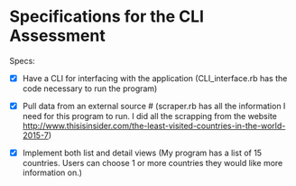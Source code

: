 # Specifications for the CLI Assessment

Specs:
- [x] Have a CLI for interfacing with the application (CLI_interface.rb has the code necessary to run the program)

- [x] Pull data from an external source # (scraper.rb has all the information I need for this program to run. I did all the scrapping from the website http://www.thisisinsider.com/the-least-visited-countries-in-the-world-2015-7)

- [x] Implement both list and detail views (My program has a list of 15 countries. Users can choose 1 or more countries they would like more information on.)
